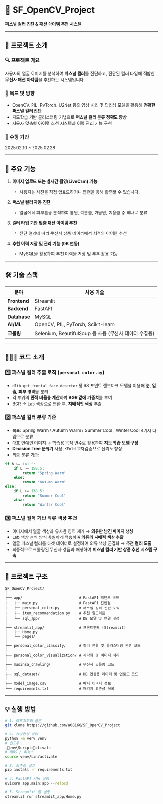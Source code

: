 
# 🎨 SF_OpenCV_Project  
**퍼스널 컬러 진단 & 패션 아이템 추천 시스템**

---

## 🧩 프로젝트 소개

### 🔍 프로젝트 개요
사용자의 얼굴 이미지를 분석하여 **퍼스널 컬러**를 진단하고, 진단된 컬러 타입에 적합한 **무신사 패션 아이템**을 추천하는 시스템입니다.  

### 🎯 목표 및 방향
- OpenCV, PIL, PyTorch, U2Net 등의 영상 처리 및 딥러닝 모델을 활용해 **정확한 퍼스널 컬러 진단**
- 지도학습 기반 클러스터링 기법으로 **퍼스널 컬러 분류 정확도 향상**
- 사용자 맞춤형 아이템 추천 시스템과 이력 관리 기능 구현
  
### 📆 수행 기간
2025.02.10 ~ 2025.02.28

---

## 🚀 주요 기능

1. **이미지 업로드 또는 실시간 촬영(LiveCam) 기능**  
   - 사용자는 사진을 직접 업로드하거나 웹캠을 통해 촬영할 수 있습니다.

2. **퍼스널 컬러 자동 진단**  
   - 얼굴에서 피부톤을 분석하여 봄웜, 여름쿨, 가을웜, 겨울쿨 중 하나로 분류

3. **컬러 타입 기반 맞춤 패션 아이템 추천**  
   - 진단 결과에 따라 무신사 상품 데이터에서 최적의 아이템 추천

4. **추천 이력 저장 및 관리 기능 (DB 연동)**  
   - MySQL을 활용하여 추천 이력을 저장 및 추후 활용 가능

---

## 🛠️ 기술 스택

| 분야         | 사용 기술                         |
|------------|----------------------------------|
| **Frontend** | Streamlit                        |
| **Backend**  | FastAPI                          |
| **Database** | MySQL                            |
| **AI/ML**    | OpenCV, PIL, PyTorch, Scikit-learn |
| **크롤링**   | Selenium, BeautifulSoup 등 사용 (무신사 데이터 수집용) |

---

## 🧑🏽‍💻 코드 소개

### 1️⃣ 퍼스널 컬러 추출 로직 (`personal_color.py`)
- `dlib.get_frontal_face_detector` 및 68 포인트 랜드마크 모델을 이용해 **눈, 입술, 피부 영역**을 분리
- 각 부위의 **면적 비율을 계산**하여 **BGR 값에 가중치**를 부여
- BGR → Lab 색상으로 변환 후, **지배적인 색상** 추출

### 2️⃣ 퍼스널 컬러 분류 기준
- 목표: Spring Warm / Autumn Warm / Summer Cool / Winter Cool 4가지 타입으로 분류
- 대표 연예인 이미지 → 학습용 목적 변수로 활용하여 **지도 학습 모델 구성**
- **Decision Tree 분류기** 사용, `KFold` 교차검증으로 신뢰도 향상  
- 최종 분류 기준:

```python
if b >= 141.5:
    if L >= 150.5:
        return "Spring Warm"
    else:
        return "Autumn Warm"
else:
    if L >= 138.5:
        return "Summer Cool"
    else:
        return "Winter Cool"
```

### 3️⃣ 퍼스널 컬러 기반 의류 색상 추천
- 이미지에서 얼굴 색상과 유사한 영역 제거 → **의류만 남긴 이미지 생성**
- Lab 색상 분석 방식 동일하게 적용하여 **의류의 지배적 색상 추출**
- 얼굴 퍼스널 컬러를 타겟 데이터로 설정하여 의류 색상 군집화 → **추천 컬러 도출**
- 최종적으로 크롤링된 무신사 상품과 매칭하여 **퍼스널 컬러 기반 상품 추천 시스템 구축**

---

## 📂 프로젝트 구조

```plaintext
SF_OpenCV_Project/
│
├── app/                          # FastAPI 백엔드 코드
│   ├── main.py                   # FastAPI 진입점
│   ├── personal_color.py         # 퍼스널 컬러 진단 로직
│   ├── item_recommendation.py    # 추천 알고리즘
│   └── sql_app/                  # DB 모델 및 연결 설정
│
├── streamlit_app/                # 프론트엔드 (Streamlit)
│   ├── Home.py
│   └── pages/
│
├── personal_color_classify/      # 컬러 분류 및 클러스터링 관련 코드
│
├── personal_color_visualization/ # 시각화 및 이미지 처리
│
├── musinsa_crawling/             # 무신사 크롤링 코드
│
├── sql_dataset/                  # DB 연동용 데이터 및 업로드 코드
│
├── model_image.csv               # 예시 이미지 정보
└── requirements.txt              # 패키지 의존성 목록
```

---

## 💡 실행 방법

```bash
# 1. 레포지토리 클론
git clone https://github.com/a08160/SF_OpenCV_Project

# 2. 가상환경 설정
python -m venv venv
# 윈도우
.env\Scriptsctivate
# 맥OS / 리눅스
source venv/bin/activate

# 3. 의존성 설치
pip install -r requirements.txt

# 4. FastAPI 서버 실행
uvicorn app.main:app --reload

# 5. Streamlit 앱 실행
streamlit run streamlit_app/Home.py
```
